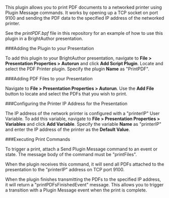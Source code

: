 This plugin allows you to print PDF documents to a networked printer using Plugin Message commands. It works by opening up a TCP socket on port 9100 and sending the PDF data to the specified IP address of the networked printer.

See the <em>printPDF.bpf</em> file in this repository for an example of how to use this plugin in a BrightAuthor presentation. 

###Adding the Plugin to your Presentation
<p>To add this plugin to your BrightAuthor presentation, navigate to <strong>File > Presentation Properties > Autorun</strong> and click <strong>Add Script Plugin</strong>. Locate and select the PDF Printer plugin. Specify the plugin <strong>Name</strong> as "PrintPDF".</p>

###Adding PDF Files to your Presentation
<p>Navigate to <strong>File > Presentation Properties > Autorun</strong>. Use the <strong>Add File</strong> button to locate and select the PDFs that you wish to print.</p>

###Configuring the Printer IP Address for the Presentation
<p>The IP address of the network printer is configured with a "printerIP" User Variable. To add this variable, navigate to <strong>File > Presentation Properties > Variables</strong> and click <strong>Add Variable</strong>. Specify the variable <strong>Name</strong> as "printerIP" and enter the IP address of the printer as the <strong>Default Value</strong>.</p>

###Executing Print Commands
<p>To trigger a print, attach a Send Plugin Message command to an event or state. The message body of the command must be "printFiles".</p> 

<p>When the plugin receives this command, it will send all PDFs attached to the presentation to the "printerIP" address on TCP port 9100.</p>

<p>When the plugin finishes transmitting the PDFs to the specified IP address, it will return a "printPDFsFinishedEvent" message. This allows you to trigger a transition with a Plugin Message event when the print is complete.</p>

